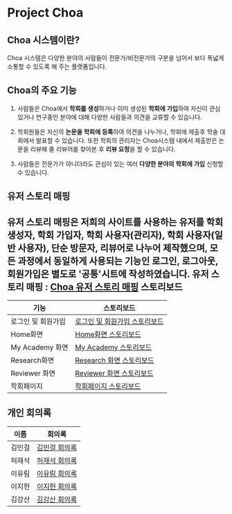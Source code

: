 Project Choa
====

Choa 시스템이란?
----
Choa 시스템은 다양한 분야의 사람들이 전문가/비전문가의 구분을 넘어서 보다 폭넓게 소통할 수 있도록 해 주는 플랫폼입니다.

Choa의 주요 기능
----
1. 사람들은 Choa에서 **학회를 생성**하거나 이미 생성된 **학회에 가입**하여 자신이 관심있거나 연구중인 분야에 대해 다양한 사람들과 의견을 교류할 수 있습니다.

2. 학회원들은 자신의 **논문을 학회에 등록**하여 의견을 나누거나, 학회에 제출후 학술 대회에서 발표할 수 있습니다. 또한 학회의 관리자는 Choa시스템 내에서 제출받은 논문을 리뷰해 줄 리뷰어를 찾아본 후 **리뷰 요청**을 할 수 있습니다.

3. 사람들은 전문가가 아니더라도 관심이 있는 여러 **다양한 분야의 학회에 가입** 신청할 수 있습니다.

유저 스토리 매핑
----
유저 스토리 매핑은 저희의 사이트를 사용하는 유저를 학회 생성자, 학회 가입자, 학회 사용자(관리자), 학회 사용자(일반 사용자), 단순 방문자, 리뷰어로 나누어 제작했으며, 모든 과정에서 동일하게 사용되는 기능인 로그인, 로그아웃, 회원가입은 별도로 '공통'시트에 작성하였습니다.
유저 스토리 매핑 : [Choa 유저 스토리 매핑]()
스토리보드
----
기능|스토리보드
----|-----
로그인 및 회원가입|[로그인 및 회원가입 스토리보드](https://drive.google.com/open?id=1SwBwfLsk0Zl6iin22-hLBVEDXKIYqykt)
Home화면|[Home화면 스토리보드](https://drive.google.com/open?id=1sLYM8uIfjYKoBj17f6Ys3ZxCOibyZI50)
My Academy 화면|[My Academy 스토리보드](https://drive.google.com/open?id=1e33nTgdZEjsQtBYaPTVKELrzP7KoUMWl)
Research화면|[Research 화면 스토리보드](https://drive.google.com/open?id=1ZT2BQRfuHY88-nWuiL3nFSW6Oknv3fmu)
Reviewer 화면|[Reviewer 화면 스토리보드](https://drive.google.com/open?id=1VZ_NhpFGhw3-w16VF-qUjPr2lSzBGWM8)
학회페이지|[학회페이지 스토리보드](https://drive.google.com/open?id=1YbqERpjxHAyOu3JA451OtdYGO976_jFY)

개인 회의록
----
이름|회의록
----|----
김민걸|[김민걸 회의록](https://drive.google.com/open?id=1usEFOIXYt5IWYxiFmT6_9ev6i9Kqp4Je)
허재석|[허재석 회의록](https://drive.google.com/open?id=1nKm2oPGiu9diS3h6a9EJwtlbpMijPP2S)
이유림|[이유림 회의록]()
이지헌|[이지헌 회의록]()
김강산|[김강산 회의록]()


